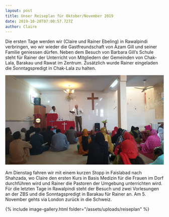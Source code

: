 ```yaml
---
layout: post
title: Unser Reiseplan für Oktober/November 2019
date: 2019-10-28T07:00:57.727Z
author: Claire
---
```

Die ersten Tage werden wir (Claire und Rainer Ebeling) in Rawalpindi verbringen, wo wir wieder die Gastfreundschaft von Azam Gill und seiner Familie geniessen dürfen. Neben dem Besuch von Barbara Gill’s Schule steht für Rainer der Unterricht von Mitgliedern der Gemeinden von Chak-Lala, Barakau und Rawat im Zentrum. Zusätzlich wurde Rainer eingeladen die Sonntagspredigt in Chak-Lala zu halten.

![](/assets/uploads/20191027_1122257749067515451259819.jpg)

Am Dienstag fahren wir mit einem kurzen Stopp in Faislabad nach Shahzada, wo Claire den ersten Kurs in Basis Medizin für die Frauen im Dorf durchführen wird und Rainer die Pastoren der Umgebung unterrichten wird. Für die letzten Tage in Rawalpindi steht der Besuch und zwei Vorlesungen an der ZBS und die Sonntagspredigt in Barakau für Rainer an. Am 5. November gehts via London zurück in die Schweiz.

{% include image-gallery.html folder="/assets/uploads/reiseplan" %}

<script type="text/javascript" src="/assets/js/lightbox.js"></script>
<link rel="stylesheet" href="/assets/css/lightbox.css">